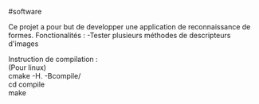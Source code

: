 #software

Ce projet a pour but de developper une application de reconnaissance de formes. 
Fonctionalités :
-Tester plusieurs méthodes de descripteurs d'images


Instruction de compilation : <br>
(Pour linux) <br> 
cmake -H. -Bcompile/ <br>
cd compile <br>
make 

